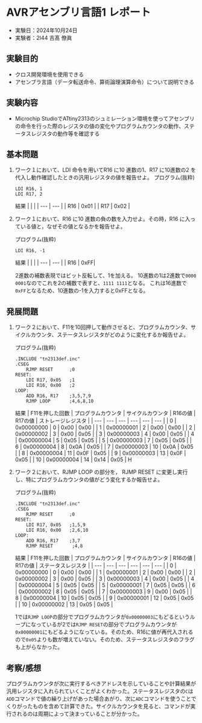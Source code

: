 # AVRアセンブリ言語1 レポート

* 実験日：2024年10月24日
* 実験者：2I44 吉髙 僚眞

## 実験目的
* クロス開発環境を使用できる
* アセンブラ言語（データ転送命令、算術論理演算命令）について説明できる

## 実験内容
* Microchip StudioでATtiny2313のシュミレーション環境を使ってアセンブリの命令を行った際のレジスタの値の変化やプログラムカウンタの動作、ステータスレジスタの動作等を確認する

## 基本問題


1. ワーク１において、LDI 命令を用いてR16 に10 進数の1、R17 に10進数の2 を代入し動作確認したときの汎用レジスタの値を報告せよ。
    プログラム(抜粋)
    ```
    LDI R16, 1
    LDI R17, 2
    ```

    結果
    |     |     |
    | --- | --- |
    | R16 | 0x01 |
    | R17 | 0x02 |

2. ワーク１において、R16 に10 進数の負の数を入力せよ。その時，R16 に入っている値と，なぜその値となるかを報告せよ。

    プログラム(抜粋)
    ```
    LDI R16, -1
    ```

    結果
    |     |     |
    | --- | --- |
    | R16 | 0xFF|

    2進数の補数表現ではビット反転して、1を加える。
    10進数の1は2進数で`0000 0001`なのでこれを2の補数で表すと、`1111 1111`となる。
    これは16進数で`0xFF`となるため、10進数の-1を入力すると0xFFとなる。

## 発展問題
1. ワーク２において、F11を10回押して動作させると、プログラムカウンタ、サイクルカウンタ、ステータスレジスタがどのように変化するか報告せよ。

    プログラム(抜粋)
    ```
    .INCLUDE "tn2313def.inc"
    .CSEG               
        RJMP RESET      ;0
    RESET:              
	    LDI R17, 0x05   ;1
	    LDI R16, 0x00   ;2
    LOOP:
	    ADD R16, R17    ;3,5,7,9
	    RJMP LOOP       ;4,6,8,10
    ```

    結果
    | F11を押した回数 | プログラムカウンタ | サイクルカウンタ | R16の値 | R17の値 | ストレージレジスタ |
    | --- | --- | --- | --- | --- | --- |
    | 0 | 0x00000000 | 0 | 0x00 | 0x00 |
    | 1 | 0x00000001 | 2 | 0x00 | 0x00 |
    | 2 | 0x00000002 | 3 | 0x00 | 0x05 |
    | 3 | 0x00000003 | 4 | 0x00 | 0x05 |
    | 4 | 0x00000004 | 5 | 0x05 | 0x05 |
    | 5 | 0x00000003 | 7 | 0x05 | 0x05 |
    | 6 | 0x00000004 | 8 | 0x0A | 0x05 |
    | 7 | 0x00000003 | 10 | 0x0A | 0x05 |
    | 8 | 0x00000004 | 11 | 0x0F | 0x05 |
    | 9 | 0x00000003 | 13 | 0x0F | 0x05 |
    | 10 | 0x00000004 | 14 | 0x14 | 0x05 | H


2. ワーク２において、RJMP LOOP の部分を， RJMP RESET に変更し実行し、特にプログラムカウンタの値がどう変化するか報告せよ。

    プログラム(抜粋)
    ```
    .INCLUDE "tn2313def.inc"
    .CSEG               
        RJMP RESET      ;0
    RESET:              
	    LDI R17, 0x05   ;1,5,9
	    LDI R16, 0x00   ;2,6,10
    LOOP:
	    ADD R16, R17    ;3,7
	    RJMP RESET       ;4,8
    ```

    結果
    | F11を押した回数 | プログラムカウンタ | サイクルカウンタ | R16の値 | R17の値 | ステータスレジスタ |
    | --- | --- | --- | --- | --- | --- |
    | 0 | 0x00000000 | 0 | 0x00 | 0x00 |
    | 1 | 0x00000001 | 2 | 0x00 | 0x00 |
    | 2 | 0x00000002 | 3 | 0x00 | 0x05 |
    | 3 | 0x00000003 | 4 | 0x00 | 0x05 |
    | 4 | 0x00000004 | 5 | 0x05 | 0x05 |
    | 5 | 0x00000001 | 7 | 0x05 | 0x05 |
    | 6 | 0x00000002 | 8 | 0x05 | 0x05 |
    | 7 | 0x00000003 | 9 | 0x00 | 0x05 |
    | 8 | 0x00000004 | 10 | 0x05 | 0x05 |
    | 9 | 0x00000001 | 12 | 0x05 | 0x05 |
    | 10 | 0x00000002 | 13 | 0x05 | 0x05 |

    1では`RJMP LOOP`の部分でプログラムカウンタが`0x00000003`にもどるというループになっているが2では`RJMP RESET`の部分でプログラムカウンタが`0x00000001`にもどるようになっている。そのため、R16に値が再代入されるので`0x05`よりも数が増えていない。そのため、ステータスレジスタのフラグも上がらなかった。


## 考察/感想
プログラムカウンタが次に実行するべきアドレスを示していることや計算結果が汎用レジスタに入れられていくことがよくわかった。ステータスレジスタの`C`は`ADD`コマンドで値の繰り上げがあった場合あがり、次に`ADC`コマンドを使うことでくりがったものを含めて計算できた。サイクルカウンタを見ると、コマンドが実行されるのは周期によって決まっていることが分かった。